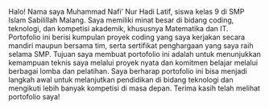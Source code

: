 Halo! Nama saya Muhammad Nafi’ Nur Hadi Latif, siswa kelas 9 di SMP Islam Sabilillah Malang. Saya memiliki minat besar di bidang coding, teknologi, dan kompetisi akademik, khususnya Matematika dan IT.
Portofolio ini berisi kumpulan proyek coding yang saya kerjakan secara mandiri maupun bersama tim, serta sertifikat penghargaan yang saya raih selama SMP.
Tujuan saya membuat portofolio ini adalah untuk menunjukkan kemampuan teknis saya melalui proyek nyata dan komitmen belajar melalui berbagai lomba dan pelatihan.
Saya berharap portofolio ini bisa menjadi langkah awal untuk melanjutkan pendidikan di bidang teknologi dan mengikuti lebih banyak kompetisi di masa depan.
Terima kasih telah melihat portofolio saya!
